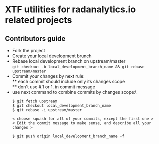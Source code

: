 # XTF utilities for radanalytics.io related projects

## Contributors guide

* Fork the project
* Create your local development brunch
* Rebase local development branch on upstream/master\
``git checkout -b local_development_branch_name && git rebase upstream/master``
* Commit your changes by next rule:\
** each commit should include only its changes scope\
** don't use \#.1 or 1. in commit message 
* use next command to combine commits by changes scope:\
  ```
  $ git fetch upstream
  $ git checkout local_development_branch_name 
  $ git rebase -i upstream/master
  
  < choose squash for all of your commits, except the first one >
  < Edit the commit message to make sense, and describe all your changes >
  
  $ git push origin local_development_branch_name -f
  ```
  


  